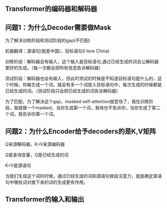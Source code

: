 ## Transformer的编码器和解码器



## 问题1：为什么Decoder需要做Mask

为了解决训练阶段和测试阶段的gap(不匹配)

机器翻译：源语句(我爱中国)，目标语句(I love China)

训练阶段：解码器会有输入，这个输入是目标语句,通过已经生成的词去让解码器更好的生成。（每一次都会把所有信息告诉解码器）

测试阶段：解码器也会有输入，但此时测试的时候是不知道目标语句是什么的，这个时候，你每生成一个词，就会有多一个词放入目标语句中，每次生成的时候都是已经生成的词。（测试阶段只会把已经生成的词告诉解码器）

为了匹配，为了解决这个gap，masked self-attention就登场了，我在训练阶段，我就做一个masked，当你生成第一个词，我啥也不告诉你，当你生成了第二个词，我告诉你第一个词。

## 问题2：为什么Encoder给予decoders的是K,V矩阵

Q来源解码器，K=V来源编码器

Q是查询变量，Q是已经生成的词

K=V是源语句

当我们生成这个词的时候，通过已经生成的词和源语句做自注意力，就是确定源语句中哪些词对接下来的词的生成更有作用。

## Transformer的输入和输出

 